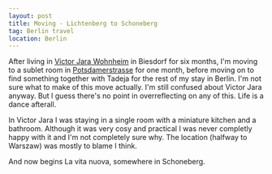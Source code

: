 ```yaml
---
layout: post
title: Moving - Lichtenberg to Schoneberg
tag: Berlin travel
location: Berlin
---
```

After living in [Victor Jara Wohnheim](http://www.studentenwerk-berlin.de/wohnen/studentische_wohnanlagen/biesdorf/index.html) in Biesdorf for six months, I'm moving to a sublet room in [Potsdamerstrasse](http://maps.google.com/maps?q=Potsdamer+Stra%C3%9Fe+103,+Berlin,+Nem%C4%8Dija&layer=c&sll=52.500457,13.363674&cbp=13,124.49,,0,-7.69&cbll=52.500501,13.363416&hl=sl&sspn=0.006295,0.006295&ie=UTF8&hq=&hnear=Potsdamer+Stra%C3%9Fe+103,+Berlin+10785+Berlin,+Nem%C4%8Dija&ll=52.500503,13.36342&spn=0.003827,0.009645&z=17&panoid=O-OZ4t56FHdgs6a3vwuY5A) for one month, before moving on to find something together with Tadeja for the rest of my stay in Berlin.
I'm not sure what to make of this move actually. I'm still confused about Victor Jara anyway. But I guess there's no point in overreflecting on any of this. Life is a dance afterall.

In Victor Jara I was staying in a single room with a miniature kitchen and a bathroom. Although it was very cosy and practical I was never completly happy with it and I'm not completely sure why. The location (halfway to Warszaw) was mostly to blame I think.

And now begins La vita nuova, somewhere in Schoneberg.